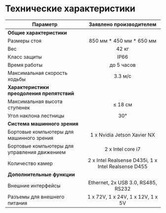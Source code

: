 # Технические характеристики

|Параметр|Заявлено производителем|
|--|:--:|
|**Общие характеристики**||
|Размеры стоя|850 мм * 450 мм * 650 мм|
|Вес| 42 кг|
|Класс защиты|IP66|
|Время работы|до 5 часов|
|Максимальная скорость ходьбы|3.3 м/с|
|**Характеристики преодоления препятствий**||
|Максимальная высота ступенек| ≤ 18 см|
|Угол наклона лестницы|30°|
|**Система машинного зрения**||
|Бортовые компьютеры для машинного зрения|1 x Nvidia Jetson Xavier NX|
|Бортовые компьютеры для управления движением|2 x Intel core i7|
|Количество камер|2 x Intel Realsense D435i, 1 x Intel Realsense D455|
|**Дополнительные функции**||
|Внешние интерфейсы|Ethernet, 2x USB 3.0, RS485, RS232|
|Разъемы для внешнего питания| 1 x 72V, 1 x 24V, 1 x 12V, 1 x 5V |
